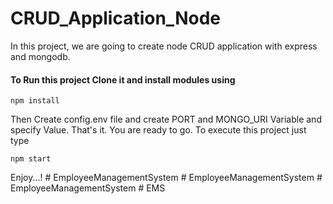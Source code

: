 # CRUD_Application_Node
In this project, we are going to create node CRUD application with express and mongodb.

#### To Run this project Clone it and install modules using
```
npm install
```

Then Create config.env file and create PORT and MONGO_URI Variable and specify Value.
That's it. You are ready to go. To execute this project just type
```
npm start
```

Enjoy...!
#   E m p l o y e e M a n a g e m e n t S y s t e m  
 #   E m p l o y e e M a n a g e m e n t S y s t e m  
 #   E m p l o y e e M a n a g e m e n t S y s t e m  
 #   E M S  
 